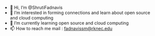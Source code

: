- 👋 Hi, I’m @ShrutiFadnavis
- 👀 I’m interested in forming connections and learn about open source and cloud computing
- 🌱 I’m currently learning open source and cloud computing
- 📫 How to reach me mail : fadnavissm@rknec.edu

<!---
D16-ShrutiFadnavis/D16-ShrutiFadnavis is a ✨ special ✨ repository because its `README.md` (this file) appears on your GitHub profile.
You can click the Preview link to take a look at your changes.
--->
